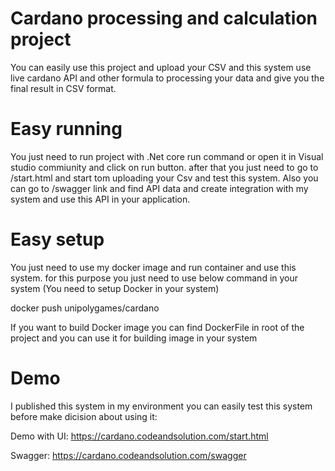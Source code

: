 # Cardano processing and calculation project
You can easily use this project and upload your CSV and this system use live cardano API and other formula to processing your data and give you the final result in CSV format.

# Easy running
You just need to run project with .Net core run command or open it in Visual studio commiunity and click on run button. after that you just need to go to /start.html and start tom uploading your Csv and test this system.
Also you can go to /swagger link and find API data and create integration with my system and use this API in your application.

# Easy setup
You just need to use my docker image and run container and use this system. for this purpose you just need to use below command in your system
(You need to setup Docker in your system)

docker push unipolygames/cardano

If you want to build Docker image you can find DockerFile in root of the project and you can use it for building image in your system

# Demo
I published this system in my environment you can easily test this system before make dicision about using it:

Demo with UI:
https://cardano.codeandsolution.com/start.html

Swagger:
https://cardano.codeandsolution.com/swagger
